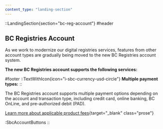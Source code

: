 ```yaml
---
content_type: "landing-section"
---
```


::LandingSection{section="bc-reg-account"}
#header
## BC Registries Account

As we work to modernize our digital registries services, features from other account types are gradually being moved to the new BC Registries account system.

**The new BC Registries account supports the following services:**

#footer
::TextWithIcon{icon="i-sbc-currency-usd-circle"}
**Multiple payment types:**
::

The BC Registries account supports multiple payment options depending on the account and transaction type, including credit card, online banking, BC OnLine, and pre-authorized debit (PAD).

[Learn more about applicable product fees](/product-fees){target="_blank" class="prose"}

:SbcAccountButtons
::